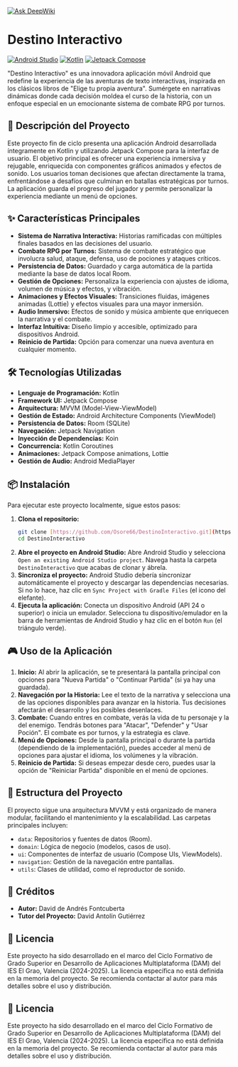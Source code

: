 [![Ask DeepWiki](https://deepwiki.com/badge.svg)](https://deepwiki.com/Osore66/DestinoInteractivo)
# Destino Interactivo

[![Android Studio](https://img.shields.io/badge/Developed%20with-Android%20Studio-3DDC84.svg)](https://developer.android.com/studio)
[![Kotlin](https://img.shields.io/badge/Language-Kotlin-7F52FF.svg)](https://kotlinlang.org/)
[![Jetpack Compose](https://img.shields.io/badge/UI-Jetpack%20Compose-4285F4.svg)](https://developer.android.com/jetpack/compose)

"Destino Interactivo" es una innovadora aplicación móvil Android que redefine la experiencia de las aventuras de texto interactivas, inspirada en los clásicos libros de "Elige tu propia aventura". Sumérgete en narrativas dinámicas donde cada decisión moldea el curso de la historia, con un enfoque especial en un emocionante sistema de combate RPG por turnos.

## 🚀 Descripción del Proyecto

Este proyecto fin de ciclo presenta una aplicación Android desarrollada íntegramente en Kotlin y utilizando Jetpack Compose para la interfaz de usuario. El objetivo principal es ofrecer una experiencia inmersiva y rejugable, enriquecida con componentes gráficos animados y efectos de sonido. Los usuarios toman decisiones que afectan directamente la trama, enfrentándose a desafíos que culminan en batallas estratégicas por turnos. La aplicación guarda el progreso del jugador y permite personalizar la experiencia mediante un menú de opciones.

## ✨ Características Principales

* **Sistema de Narrativa Interactiva:** Historias ramificadas con múltiples finales basados en las decisiones del usuario.
* **Combate RPG por Turnos:** Sistema de combate estratégico que involucra salud, ataque, defensa, uso de pociones y ataques críticos.
* **Persistencia de Datos:** Guardado y carga automática de la partida mediante la base de datos local Room.
* **Gestión de Opciones:** Personaliza la experiencia con ajustes de idioma, volumen de música y efectos, y vibración.
* **Animaciones y Efectos Visuales:** Transiciones fluidas, imágenes animadas (Lottie) y efectos visuales para una mayor inmersión.
* **Audio Inmersivo:** Efectos de sonido y música ambiente que enriquecen la narrativa y el combate.
* **Interfaz Intuitiva:** Diseño limpio y accesible, optimizado para dispositivos Android.
* **Reinicio de Partida:** Opción para comenzar una nueva aventura en cualquier momento.

## 🛠️ Tecnologías Utilizadas

* **Lenguaje de Programación:** Kotlin
* **Framework UI:** Jetpack Compose
* **Arquitectura:** MVVM (Model-View-ViewModel)
* **Gestión de Estado:** Android Architecture Components (ViewModel)
* **Persistencia de Datos:** Room (SQLite)
* **Navegación:** Jetpack Navigation
* **Inyección de Dependencias:** Koin
* **Concurrencia:** Kotlin Coroutines
* **Animaciones:** Jetpack Compose animations, Lottie
* **Gestión de Audio:** Android MediaPlayer

## 📦 Instalación

Para ejecutar este proyecto localmente, sigue estos pasos:

1.  **Clona el repositorio:**
    ```bash
    git clone [https://github.com/Osore66/DestinoInteractivo.git](https://github.com/Osore66/DestinoInteractivo.git)
    cd DestinoInteractivo
    ```
2.  **Abre el proyecto en Android Studio:**
    Abre Android Studio y selecciona `Open an existing Android Studio project`. Navega hasta la carpeta `DestinoInteractivo` que acabas de clonar y ábrela.
3.  **Sincroniza el proyecto:**
    Android Studio debería sincronizar automáticamente el proyecto y descargar las dependencias necesarias. Si no lo hace, haz clic en `Sync Project with Gradle Files` (el icono del elefante).
4.  **Ejecuta la aplicación:**
    Conecta un dispositivo Android (API 24 o superior) o inicia un emulador. Selecciona tu dispositivo/emulador en la barra de herramientas de Android Studio y haz clic en el botón `Run` (el triángulo verde).

## 🎮 Uso de la Aplicación

1.  **Inicio:** Al abrir la aplicación, se te presentará la pantalla principal con opciones para "Nueva Partida" o "Continuar Partida" (si ya hay una guardada).
2.  **Navegación por la Historia:** Lee el texto de la narrativa y selecciona una de las opciones disponibles para avanzar en la historia. Tus decisiones afectarán el desarrollo y los posibles desenlaces.
3.  **Combate:** Cuando entres en combate, verás la vida de tu personaje y la del enemigo. Tendrás botones para "Atacar", "Defender" y "Usar Poción". El combate es por turnos, y la estrategia es clave.
4.  **Menú de Opciones:** Desde la pantalla principal o durante la partida (dependiendo de la implementación), puedes acceder al menú de opciones para ajustar el idioma, los volúmenes y la vibración.
5.  **Reinicio de Partida:** Si deseas empezar desde cero, puedes usar la opción de "Reiniciar Partida" disponible en el menú de opciones.

## 📂 Estructura del Proyecto

El proyecto sigue una arquitectura MVVM y está organizado de manera modular, facilitando el mantenimiento y la escalabilidad. Las carpetas principales incluyen:

* `data`: Repositorios y fuentes de datos (Room).
* `domain`: Lógica de negocio (modelos, casos de uso).
* `ui`: Componentes de interfaz de usuario (Compose UIs, ViewModels).
* `navigation`: Gestión de la navegación entre pantallas.
* `utils`: Clases de utilidad, como el reproductor de sonido.

## 💖 Créditos

* **Autor:** David de Andrés Fontcuberta
* **Tutor del Proyecto:** David Antolín Gutiérrez

## 📄 Licencia

Este proyecto ha sido desarrollado en el marco del Ciclo Formativo de Grado Superior en Desarrollo de Aplicaciones Multiplataforma (DAM) del IES El Grao, Valencia (2024-2025). La licencia específica no está definida en la memoria del proyecto. Se recomienda contactar al autor para más detalles sobre el uso y distribución.
## 📄 Licencia

Este proyecto ha sido desarrollado en el marco del Ciclo Formativo de Grado Superior en Desarrollo de Aplicaciones Multiplataforma (DAM) del IES El Grao, Valencia (2024-2025). La licencia específica no está definida en la memoria del proyecto. Se recomienda contactar al autor para más detalles sobre el uso y distribución.

